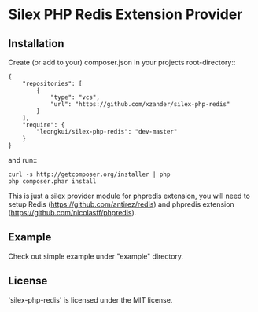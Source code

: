 Silex PHP Redis Extension Provider
================

Installation
------------

Create (or add to your) composer.json in your projects root-directory::

    {
        "repositories": [
            {
                "type": "vcs",
                "url": "https://github.com/xzander/silex-php-redis"
            }
        ],
        "require": {
            "leongkui/silex-php-redis": "dev-master"
        }
    }

and run::

    curl -s http://getcomposer.org/installer | php
    php composer.phar install

This is just a silex provider module for phpredis extension, you will need to setup Redis (https://github.com/antirez/redis) and phpredis extension (https://github.com/nicolasff/phpredis).


Example
----------------

Check out simple example under "example" directory.

License
-------

'silex-php-redis' is licensed under the MIT license.
